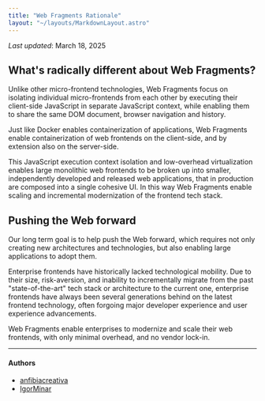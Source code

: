 ```yaml
---
title: "Web Fragments Rationale"
layout: "~/layouts/MarkdownLayout.astro"
---
```


_Last updated_: March 18, 2025

## What's radically different about Web Fragments?

Unlike other micro-frontend technologies, Web Fragments focus on isolating individual micro-frontends from each other by executing their client-side JavaScript in separate JavaScript context, while enabling them to share the same DOM document, browser navigation and history.

Just like Docker enables containerization of applications, Web Fragments enable containerization of web frontends on the client-side, and by extension also on the server-side.

This JavaScript execution context isolation and low-overhead virtualization enables large monolithic web frontends to be broken up into smaller, independently developed and released web applications, that in production are composed into a single cohesive UI.
In this way Web Fragments enable scaling and incremental modernization of the frontend tech stack.

## Pushing the Web forward

Our long term goal is to help push the Web forward, which requires not only creating new architectures and technologies, but also enabling large applications to adopt them.

Enterprise frontends have historically lacked technological mobility.
Due to their size, risk-aversion, and inability to incrementally migrate from the past "state-of-the-art" tech stack or architecture to the current one, enterprise frontends have always been several generations behind on the latest frontend technology, often forgoing major developer experience and user experience advancements.

Web Fragments enable enterprises to modernize and scale their web frontends, with only minimal overhead, and no vendor lock-in.

<!--
**As developers wanting to push the Web forward, we know that progress is not linear.**

We know that progress is not linear and the modernization of application stacks and architectures, to integrate innovation leads to churn.

Multiple rendering strategies and approaches are now available, from the early MPA to SPA, client-side rendering, server-side rendering and hybrid approaches. This constant evolution and progress and optimization cycles, have _motivated frontend developers_ and framework authors, to move from developing client-side to adopt full-stack frameworks.

**This shift demands a new mental model.** Rendering pages server-side means having to introduce mechanisms to keep experiences dynamic and highly reactive like [hydration]() and, recently, [resumability](https://www.builder.io/blog/resumability-vs-hydration).

## Innovation adoption can be challenging

Small application developers building greenfield can adopt the latest and greatest from the get-go, but for the enterprise development teams, where brownfield is the norm, the ability to modernize their stacks and patterns is limited by monolithic coupling and SLAs.

**Big bang migrations are undersirable**; the way forward and out of a legacy monolith, must be incremental.

## Enabling mobility to move forward

We recognize the need for mobility end-to-end, from infrastructure to technical stacks to transition to micro-frontends with a strategy that prioritizes gradual, low-risk migration:

**Incremental Migration:** Empower development teams to adopt micro-frontends step-by-step, avoiding disruptive large-scale rewrites. This approach is ideal for existing projects seeking modernization without overhauling the entire codebase.

**Low-Risk Modernization:** Minimize operational risks by ensuring each migrated component is fully encapsulated. Isolated fragments seamlessly integrate with the existing system, allowing modernization to proceed without impacting other parts of the application.

**Optimized ROI:** Focus teams on modernizing the most critical parts of an application at the right time. This targeted approach accelerates innovation, ensuring new features and updates reach the market quickly, maximizing business value.

**Platform and Framework Agnostic:** Develop a solution built on web standards, designed to work seamlessly across diverse frameworks and platforms. This versatility ensures compatibility with a wide range of development environments and fosters long-term flexibility.

By following this strategy, cross-functional teams can modernize applications efficiently, maintaining stability and fostering innovation at their own pace.

## Are you ready for a new micro-frontends paradigm?

> What if we could take an enterprise monolithic frontend, carve out out pieces of the UI, develop and deploy them separately, and compose everything back into a single user interface and consolidated experience?

We can! Learn more about [Web Fragment architecture](./architecture) to find out how.
-->

---

#### Authors

<ul class="authors">
    <li class="author"><a href="https://github.com/anfibiacreativa">anfibiacreativa</a></li>
    <li class="author"><a href="https://github.com/igorminar">IgorMinar</a></li>
</ul>
